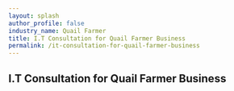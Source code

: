 ```yaml
---
layout: splash 
author_profile: false 
industry_name: Quail Farmer
title: I.T Consultation for Quail Farmer Business
permalink: /it-consultation-for-quail-farmer-business
---
```


## I.T Consultation for Quail Farmer Business